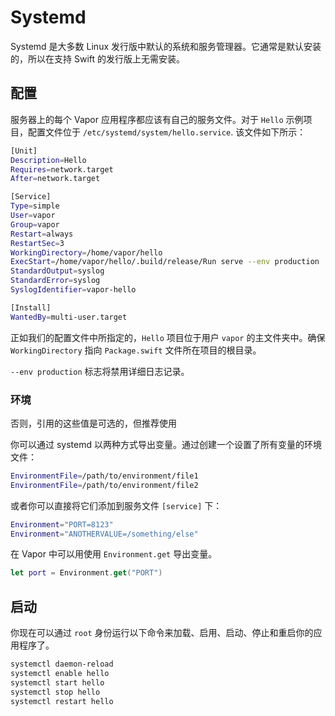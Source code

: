 # Systemd

Systemd 是大多数 Linux 发行版中默认的系统和服务管理器。它通常是默认安装的，所以在支持 Swift 的发行版上无需安装。

## 配置

服务器上的每个 Vapor 应用程序都应该有自己的服务文件。对于 `Hello` 示例项目，配置文件位于 `/etc/systemd/system/hello.service`. 该文件如下所示：

```sh
[Unit]
Description=Hello
Requires=network.target
After=network.target

[Service]
Type=simple
User=vapor
Group=vapor
Restart=always
RestartSec=3
WorkingDirectory=/home/vapor/hello
ExecStart=/home/vapor/hello/.build/release/Run serve --env production
StandardOutput=syslog
StandardError=syslog
SyslogIdentifier=vapor-hello

[Install]
WantedBy=multi-user.target
```

正如我们的配置文件中所指定的，`Hello` 项目位于用户 `vapor` 的主文件夹中。确保 `WorkingDirectory` 指向 `Package.swift` 文件所在项目的根目录。

`--env production` 标志将禁用详细日志记录。

### 环境

否则，引用的这些值是可选的，但推荐使用

你可以通过 systemd 以两种方式导出变量。通过创建一个设置了所有变量的环境文件：

```sh
EnvironmentFile=/path/to/environment/file1
EnvironmentFile=/path/to/environment/file2
```

或者你可以直接将它们添加到服务文件 `[service]` 下：

```sh
Environment="PORT=8123"
Environment="ANOTHERVALUE=/something/else"
```

在 Vapor 中可以用使用 `Environment.get` 导出变量。

```swift
let port = Environment.get("PORT")
```

## 启动

你现在可以通过 `root` 身份运行以下命令来加载、启用、启动、停止和重启你的应用程序了。

```sh
systemctl daemon-reload
systemctl enable hello
systemctl start hello
systemctl stop hello
systemctl restart hello
```

